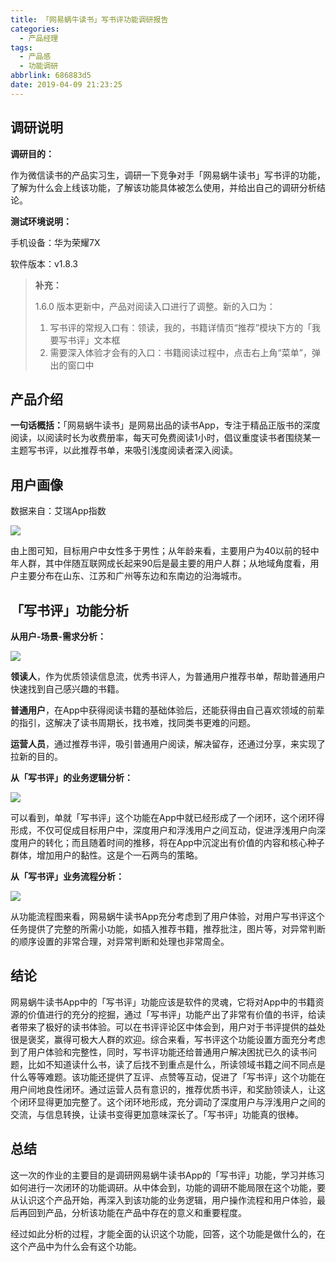```yaml
---
title: 「网易蜗牛读书」写书评功能调研报告
categories:
  - 产品经理
tags:
  - 产品感
  - 功能调研
abbrlink: 686883d5
date: 2019-04-09 21:23:25
---
```


## 调研说明

**调研目的：**

作为微信读书的产品实习生，调研一下竞争对手「网易蜗牛读书」写书评的功能，了解为什么会上线该功能，了解该功能具体被怎么使用，并给出自己的调研分析结论。 

<!-- more -->

**测试环境说明：**

手机设备：华为荣耀7X

软件版本：v1.8.3

> **补充：**
>
> 1.6.0 版本更新中，产品对阅读入口进行了调整。新的入口为：
>
> 1. 写书评的常规入口有：领读，我的，书籍详情页“推荐”模块下方的「我要写书评」文本框
> 2. 需要深入体验才会有的入口：书籍阅读过程中，点击右上角“菜单”，弹出的窗口中

## 产品介绍

​       **一句话概括：**「网易蜗牛读书」是网易出品的读书App，专注于精品正版书的深度阅读，以阅读时长为收费册率，每天可免费阅读1小时，倡议重度读书者围绕某一主题写书评，以此推荐书单，来吸引浅度阅读者深入阅读。



## 用户画像

数据来自：艾瑞App指数

![](http://cdn1.iamyu.top/20190720144329.png)

 

由上图可知，目标用户中女性多于男性；从年龄来看，主要用户为40以前的轻中年人群，其中伴随互联网成长起来90后是最主要的用户人群；从地域角度看，用户主要分布在山东、江苏和广州等东边和东南边的沿海城市。



## 「写书评」功能分析

**从用户-场景-需求分析：**

![](http://cdn1.iamyu.top/20190720145526.png)

 

**领读人**，作为优质领读信息流，优秀书评人，为普通用户推荐书单，帮助普通用户快速找到自己感兴趣的书籍。

**普通用户**，在App中获得阅读书籍的基础体验后，还能获得由自己喜欢领域的前辈的指引，这解决了读书周期长，找书难，找同类书更难的问题。

**运营人员**，通过推荐书评，吸引普通用户阅读，解决留存，还通过分享，来实现了拉新的目的。

 

**从「写书评」的业务逻辑分析：**

![](http://cdn1.iamyu.top/20190720145631.png)

 

可以看到，单就「写书评」这个功能在App中就已经形成了一个闭环，这个闭环得形成，不仅可促成目标用户中，深度用户和浮浅用户之间互动，促进浮浅用户向深度用户的转化；而且随着时间的推移，将在App中沉淀出有价值的内容和核心种子群体，增加用户的黏性。这是个一石两鸟的策略。

 

**从「写书评」业务流程分析：**

![](http://cdn1.iamyu.top/20190720145704.png)

 

从功能流程图来看，网易蜗牛读书App充分考虑到了用户体验，对用户写书评这个任务提供了完整的所需小功能，如插入推荐书籍，推荐批注，图片等，对异常判断的顺序设置的非常合理，对异常判断和处理也非常周全。

## 结论

网易蜗牛读书App中的「写书评」功能应该是软件的灵魂，它将对App中的书籍资源的价值进行的充分的挖掘，通过「写书评」功能产出了非常有价值的书评，给读者带来了极好的读书体验。可以在书评评论区中体会到，用户对于书评提供的益处很是褒奖，赢得可极大人群的欢迎。综合来看，写书评这个功能设置方面充分考虑到了用户体验和完整性，同时，写书评功能还给普通用户解决困扰已久的读书问题，比如不知道读什么书，读了后找不到重点是什么，所读领域书籍之间不同点是什么等等难题。该功能还提供了互评、点赞等互动，促进了「写书评」这个功能在用户间地良性闭环。通过运营人员有意识的，推荐优质书评，和奖励领读人，让这个闭环显得更加完整了。这个闭环地形成，充分调动了深度用户与浮浅用户之间的交流，与信息转换，让读书变得更加意味深长了。「写书评」功能真的很棒。

## 总结

这一次的作业的主要目的是调研网易蜗牛读书App的「写书评」功能，学习并练习如何进行一次闭环的功能调研。从中体会到，功能的调研不能局限在这个功能，要从认识这个产品开始，再深入到该功能的业务逻辑，用户操作流程和用户体验，最后再回到产品，分析该功能在产品中存在的意义和重要程度。

 

经过如此分析的过程，才能全面的认识这个功能，回答，这个功能是做什么的，在这个产品中为什么会有这个功能。